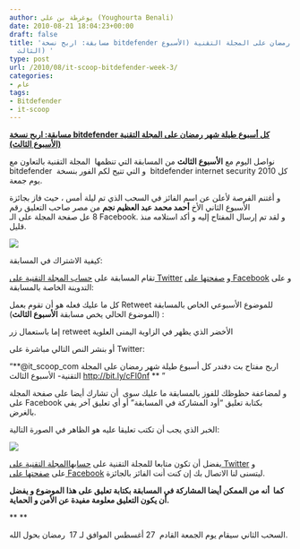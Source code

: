 ```yaml
---
author: يوغرطة بن علي (Youghourta Benali)
date: 2010-08-21 18:04:23+00:00
draft: false
title: 'مسابقة: اربح نسخة bitdefender كل أسبوع طيلة شهر رمضان على المجلة التقنية (الأسبوع
  الثالث) '
type: post
url: /2010/08/it-scoop-bitdefender-week-3/
categories:
- عام
tags:
- Bitdefender
- it-scoop
---
```





**[مسابقة: اربح نسخة bitdefender كل أسبوع طيلة شهر رمضان على المجلة التقنية (الأسبوع الثالث)](https://www.it-scoop.com/2010/08/it-scoop-bitdefender-week-3/)**




نواصل اليوم مع **الأسبوع الثالث** من المسابقة التي تنظمها  المجلة التقنية بالتعاون مع bitdefender  و التي تتيح لكم الفور بنسخة  bitdefender internet security 2010 كل يوم جمعة.


و أغتنم الفرصة لأعلن عن اسم الفائز في السحب الذي تم ليلة أمس ، حيث فاز بجائزة الأسبوع الثاني الأخ **أحمد محمد عبد العظيم نجم** من مصر صاحب التعليق رقم 8 عل صفحة المجلة على الـ Facebook. و لقد تم إرسال المفتاح إليه و أكد استلامه منذ قليل.


[![](https://www.it-scoop.com/rsc/bitDefender_250_250.jpg )
](https://www.it-scoop.com/2010/08/it-scoop-bitdefender-week-3/)




كيفية الاشتراك في المسابقة:




تقام المسابقة على [حساب المجلة التقنية على Twitter](http://twitter.com/it_scoop_com) و [صفحتها على Facebook](http://www.facebook.com/ITscoopMagazine) و على التدوينة الخاصة بالمسابقة:


كل ما عليك فعله هو أن تقوم بعمل Retweet للموضوع الأسبوعي الخاص بالمسابقة  (الموضوع الحالي يخص مسابقة **الأسبوع الثالث**):

إما باستعمال زر retweet الأخضر الذي يظهر في الزاوية اليمنى العلوية


أو بنشر النص التالي مباشرة على Twitter:


“**@it_scoop_com اربح مفتاح بت دفندر كل أسبوع طيلة شهر رمضان على المجلة التقنية- الأسبوع الثالث http://bit.ly/cFI0nf ** ”

و لمضاعفة حظوظك للفوز بالمسابقة ما عليك سوى  أن تشارك أيضا على صفحة المجلة على Facebook بكتابة تعليق “أود المشاركة في المسابقة” أو أي تعليق آخر يفي بالغرض.

الخبر الذي يجب أن تكتب تعليقا عليه هو الظاهر في الصورة التالية:

[![](https://www.it-scoop.com/wp-content/uploads/2010/08/bitDefender-week3.png)
](https://www.it-scoop.com/2010/08/it-scoop-bitdefender-week-3/)


يفضل أن تكون متابعا للمجلة التقنية على [حسابهاالمجلة التقنية على Twitter](http://twitter.com/it_scoop_com) و على [صفحتها على Facebook](http://www.facebook.com/ITscoopMagazine) ليتسنى لنا الاتصال بك إن كنت أنت الفائز بالجائزة.




**كما  أنه من الممكن أيضا المشاركة في المسابقة بكتابة تعليق على هذا الموضوع و يفضل أن يكون التعليق معلومة مفيدة عن الأمن و الحماية.**




**
**




السحب الثاني سيقام يوم الجمعة القادم  27 أغسطس الموافق لـ 17  رمضان بحول الله.



